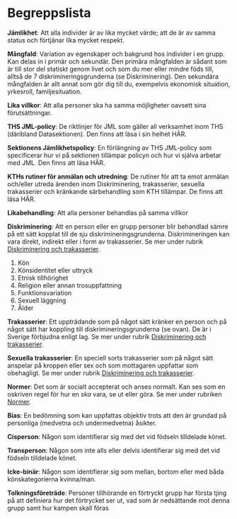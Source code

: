 # Begreppslista

**Jämlikhet**: Att alla individer är av lika mycket värde; att de är av samma status och förtjänar lika mycket respekt.

**Mångfald**: Variation av egenskaper och bakgrund hos individer i en grupp. Kan delas in i primär och sekundär. Den primära mångfalden är sådant som är till stor del statiskt genom livet och som du mer eller mindre föds till, alltså de 7 diskrimineringsgrunderna (se Diskriminering). Den sekundära mångfalden är allt annat som gör dig till du, exempelvis ekonomisk situation, yrkesroll, familjesituation.

**Lika villkor**: Att alla personer ska ha samma möjligheter oavsett sina förutsättningar.

**THS JML-policy**: De riktlinjer för JML som gäller all verksamhet inom THS (däribland Datasektionen). Den finns att läsa i sin helhet HÄR.

**Sektionens Jämlikhetspolicy**: En förlängning av THS JML-policy som specificerar hur vi på sektionen tillämpar policyn och hur vi själva arbetar med JML. Den finns att läsa HÄR.

**KTHs rutiner för anmälan och utredning**: De rutiner för att ta emot anmälan och/eller utreda ärenden inom Diskriminering, trakasserier, sexuella trakasserier och kränkande särbehandling som KTH tillämpar. De finns att läsa HÄR.

**Likabehandling**: Att alla personer behandlas på samma villkor

**Diskriminering**: Att en person eller en grupp personer blir behandlad sämre på ett sätt kopplat till de sju diskrimineringsgrunderna. Diskrimineringen kan vara direkt, indirekt eller i form av trakasserier. Se mer under rubrik [Diskriminering och trakasserier](https://datasektionen.se/jml/diskriminering-och-trakasserier).

1. Kön
1. Könsidentitet eller uttryck
1. Etnisk tillhörighet
1. Religion eller annan trosuppfattning
1. Funktionsvariation
1. Sexuell läggning
1. Ålder

**Trakasserier**: Ett uppträdande som på något sätt kränker en person och på något sätt har koppling till diskrimineringsgrunderna (se ovan). De är i Sverige förbjudna enligt lag. Se mer under rubrik [Diskriminering och trakasserier](https://datasektionen.se/jml/diskriminering-och-trakasserier).

**Sexuella trakasserier**: En speciell sorts trakasserier som på något sätt anspelar på kroppen eller sex och som mottagaren uppfattar som obehagligt. Se mer under rubrik [Diskriminering och trakasserier](https://datasektionen.se/jml/diskriminering-och-trakasserier).

**Normer**: Det som är socialt accepterat och anses normalt. Kan ses som en oskriven regel för hur en _ska_ vara, se ut eller göra. Se mer under rubriken [Normer](https://datasektionen.se/jml/anmalan-och-fragor/normer).

**Bias**: En bedömning som kan uppfattas objektiv trots att den är grundad på personliga (medvetna och undermedvetna) åsikter.

**Cisperson**: Någon som identifierar sig med det vid födseln tilldelade könet.

**Transperson**: Någon som inte alls eller delvis identifierar sig med det vid födseln tilldelade könet.

**Icke-binär**: Någon som identifierar sig som mellan, bortom eller med båda könskategorierna kvinna/man.

**Tolkningsföreträde**: Personer tillhörande en förtryckt grupp har första tjing på att definiera hur det förtrycket ser ut, vad som är nedsättande mot denna grupp samt hur kampen skall föras
